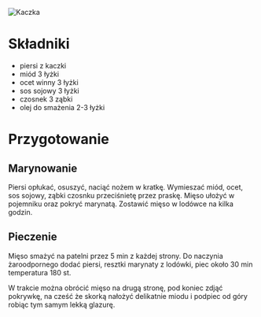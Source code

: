 ![Kaczka](https://i.ibb.co/353rcfQ6/gpt-image-1-Kacze-piersi-podsma.png)
# Składniki
 - piersi z kaczki
 - miód 3 łyżki
 - ocet winny 3 łyżki
 - sos sojowy 3 łyżki
 - czosnek 3 ząbki
 - olej do smażenia 2-3 łyżki
# Przygotowanie
## Marynowanie 
Piersi opłukać, osuszyć, naciąć nożem w kratkę. Wymieszać miód, ocet, sos sojowy, ząbki czosnku przeciśnietę przez praskę. Mięso ułożyć w pojemniku oraz pokryć marynatą. Zostawić mięso w lodówce na kilka godzin.
## Pieczenie
Mięso smażyć na patelni przez 5 min z każdej strony. Do naczynia żaroodpornego dodać piersi, resztki marynaty z lodówki, piec około 30 min temperatura 180 st.

W trakcie można obrócić mięso na drugą stronę, pod koniec zdjąć pokrywkę, na cześć że skorką nałożyć delikatnie miodu i podpiec od góry robiąc tym samym lekką glazurę.
